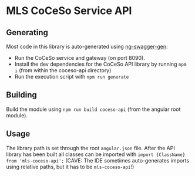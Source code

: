 # MLS CoCeSo Service API

## Generating

Most code in this library is auto-generated using [ng-swagger-gen](https://github.com/cyclosproject/ng-swagger-gen):
* Run the CoCeSo service and gateway (on port 8090).
* Install the dev dependencies for the CoCeSo API library by running `npm i` (from within the coceso-api directory)
* Run the execution script with `npm run generate`

## Building

Build the module using `npm run build coceso-api` (from the angular root module).

## Usage

The library path is set through the root `angular.json` file.
After the API library has been built all classes can be imported with `import {ClassName} from 'mls-coceso-api';`
(CAVE: The IDE sometimes auto-generates imports using relative paths, but it has to be `mls-coceso-api`!)
